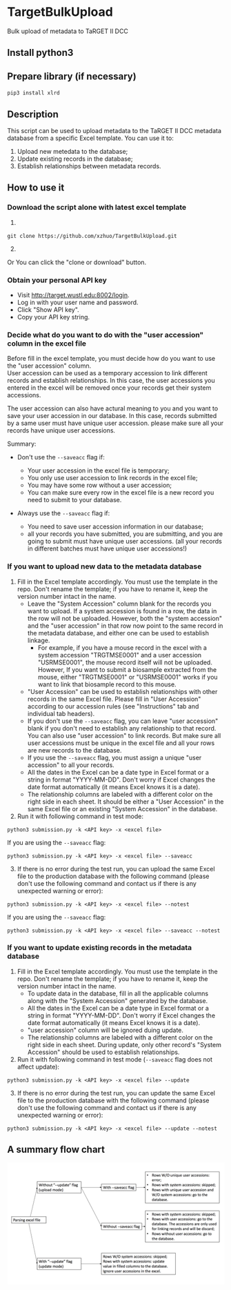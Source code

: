 # TargetBulkUpload
Bulk upload of metadata to TaRGET II DCC

## Install python3

## Prepare library (if necessary)
```
pip3 install xlrd
```

## Description
This script can be used to upload metadata to the TaRGET II DCC metadata database from a specific Excel template. 
You can use it to:
1. Upload new metedata to the database;
2. Update existing records in the database;
3. Establish relationships between metadata records.

## How to use it

### Download the script alone with latest excel template
1. 
```
git clone https://github.com/xzhuo/TargetBulkUpload.git
```
2.
Or You can click the "clone or download" button.

### Obtain your personal API key
* Visit http://target.wustl.edu:8002/login.
* Log in with your user name and password.
* Click "Show API key".
* Copy your API key string.

### Decide what do you want to do with the "user accession" column in the excel file
Before fill in the excel template, you must decide how do you want to use the "user accession" column.  
User accession can be used as a temporary accession to link different records and establish relationships. In this case, the user accessions you entered in the excel will be removed once your records get their system accessions.  

The user accession can also have actural meaning to you and you want to save your user accession in our database. In this case, records submitted by a same user must have unique user accession. please make sure all your records have unique user accessions.  

Summary: 
* Don't use the ```--saveacc``` flag if:
	* Your user accession in the excel file is temporary;
	* You only use user accession to link records in the excel file;
	* You may have some row without a user accession;
	* You can make sure every row in the excel file is a new record you need to submit to your database.

* Always use the ```--saveacc``` flag if:
	* You need to save user accession information in our database;
	* all your records you have submitted, you are submitting, and you are going to submit must have unique user accessions. (all your records in different batches must have unique user accessions!)

### If you want to upload new data to the metadata database
1. Fill in the Excel template accordingly. You must use the template in the repo. Don't rename the template; if you have to rename it, keep the version number intact in the name.
	* Leave the "System Accession" column blank for the records you want to upload. If a system accession is found in a row, the data in the row will not be uploaded. However, both the "system accession" and the "user accession" in that row now point to the same record in the metadata database, and either one can be used to establish linkage.
		* For example, if you have a mouse record in the excel with a system accession "TRGTMSE0001" and a user accession "USRMSE0001", the mouse record itself will not be uploaded. However, If you want to submit a biosample extracted from the mouse, either "TRGTMSE0001" or "USRMSE0001" works if you want to link that biosample record to this mouse.
	* "User Accession" can be used to establish relationships with other records in the same Excel file. Please fill in "User Accession" according to our accession rules (see "Instructions" tab and individual tab headers).
	* If you don't use the ```--saveacc``` flag, you can leave "user accession" blank if you don't need to establish any relationship to that record. You can also use "user accession" to link records. But make sure all user accessions must be unique in the excel file and all your rows are new records to the database.
	* If you use the ```--saveacc``` flag, you must assign a unique "user accession" to all your records. 
	* All the dates in the Excel can be a date type in Excel format or a string in format "YYYY-MM-DD". Don't worry if Excel changes the date format automatically (it means Excel knows it is a date).
	* The relationship columns are labeled with a different color on the right side in each sheet. It should be either a "User Accession" in the same Excel file or an existing "System Accession" in the database.
2. Run it with following command in test mode:
```
python3 submission.py -k <API key> -x <excel file>
```
If you are using the ```--saveacc``` flag:
```
python3 submission.py -k <API key> -x <excel file> --saveacc
```
3. If there is no error during the test run, you can upload the same Excel file to the production database with the following command (please don't use the following command and contact us if there is any unexpected warning or error):
```
python3 submission.py -k <API key> -x <excel file> --notest
```
If you are using the ```--saveacc``` flag:
```
python3 submission.py -k <API key> -x <excel file> --saveacc --notest
```
### If you want to update existing records in the metadata database
1. Fill in the Excel template accordingly. You must use the template in the repo. Don't rename the template; if you have to rename it, keep the version number intact in the name.
	* To update data in the database, fill in all the applicable columns along with the "System Accession" generated by the database.
	* All the dates in the Excel can be a date type in Excel format or a string in format "YYYY-MM-DD". Don't worry if Excel changes the date format automatically (it means Excel knows it is a date).
	* "user accession" column will be ignored duing update.
	* The relationship columns are labeled with a different color on the right side in each sheet. During update, only other record's "System Accession" should be used to establish relationships.
2. Run it with following command in test mode (```--saveacc``` flag does not affect update):
```
python3 submission.py -k <API key> -x <excel file> --update
```

3. If there is no error during the test run, you can update the same Excel file to the production database with the following command (please don't use the following command and contact us if there is any unexpected warning or error):
```
python3 submission.py -k <API key> -x <excel file> --update --notest
```
## A summary flow chart
![Flow chart](https://github.com/xzhuo/TargetBulkUpload/blob/master/bulkupload_flow.20170714.png "submit summary flow chart")
